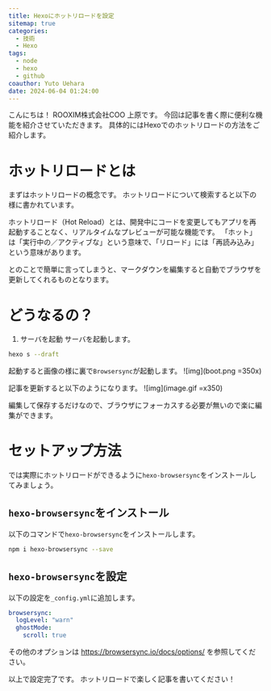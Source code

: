 ```yaml
---
title: Hexoにホットリロードを設定
sitemap: true
categories:
  - 技術
  - Hexo
tags:
  - node
  - hexo
  - github
coauthor: Yuto Uehara
date: 2024-06-04 01:24:00
---
```



こんにちは！ ROOXIM株式会社COO 上原です。
今回は記事を書く際に便利な機能を紹介させていただきます。
具体的にはHexoでのホットリロードの方法をご紹介します。

<!-- more -->
# ホットリロードとは
まずはホットリロードの概念です。
ホットリロードについて検索すると以下の様に書かれています。

ホットリロード（Hot Reload）とは、開発中にコードを変更してもアプリを再起動することなく、リアルタイムなプレビューが可能な機能です。
「ホット」は「実行中の／アクティブな」という意味で、「リロード」には「再読み込み」という意味があります。

とのことで簡単に言ってしまうと、マークダウンを編集すると自動でブラウザを更新してくれるものとなります。


# どうなるの？
1. サーバを起動
サーバを起動します。
```bash
hexo s --draft
```

起動すると画像の様に裏で`Browsersync`が起動します。
![img](boot.png =350x)

記事を更新すると以下のようになります。
![img](image.gif =x350)

編集して保存するだけなので、ブラウザにフォーカスする必要が無いので楽に編集ができます。

# セットアップ方法
では実際にホットリロードができるように`hexo-browsersync`をインストールしてみましょう。

## `hexo-browsersync`をインストール
以下のコマンドで`hexo-browsersync`をインストールします。

```bash
npm i hexo-browsersync --save
```

## `hexo-browsersync`を設定
以下の設定を`_config.yml`に追加します。
```yaml _config.yml
browsersync:
  logLevel: "warn"
  ghostMode:
    scroll: true
```
その他のオプションは https://browsersync.io/docs/options/ を参照してください。

以上で設定完了です。
ホットリロードで楽しく記事を書いてください！

